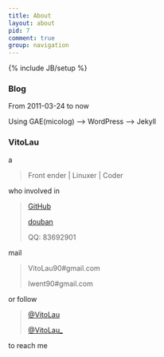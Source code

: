 ```yaml
---
title: About
layout: about
pid: 7
comment: true
group: navigation
---
```

{% include JB/setup %}
<br />
### Blog
From 2011-03-24 to now

Using GAE(micolog) --> WordPress --> Jekyll

### VitoLau
a

> Front ender | Linuxer | Coder

who involved in 

> <i class="icon-github"></i>[GitHub](https://github.com/VitoLau)
>
> [douban](http://www.douban.com/people/lwent/)
>
> <i class="icon-qq"></i>QQ: 83692901

mail 

> <i class="icon-gmail"></i> VitoLau90#gmail.com
>
> <i class="icon-gmail"></i> lwent90#gmail.com

or follow 

> <i class="icon-twitter"></i> [@VitoLau](https://twitter.com/#!/VitoLau90)
>
> <i class="icon-weibo"></i> [@VitoLau_](http://weibo.com/leftupme)

to reach me
